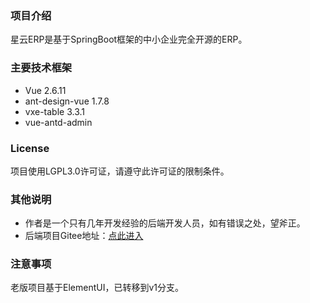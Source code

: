 ### 项目介绍
星云ERP是基于SpringBoot框架的中小企业完全开源的ERP。

### 主要技术框架
* Vue 2.6.11
* ant-design-vue 1.7.8
* vxe-table 3.3.1
* vue-antd-admin

### License
项目使用LGPL3.0许可证，请遵守此许可证的限制条件。

### 其他说明
* 作者是一个只有几年开发经验的后端开发人员，如有错误之处，望斧正。
* 后端项目Gitee地址：[点此进入][xingyunGitee]

### 注意事项
老版项目基于ElementUI，已转移到v1分支。

[xingyunGitee]: https://gitee.com/lframework/xingyun
